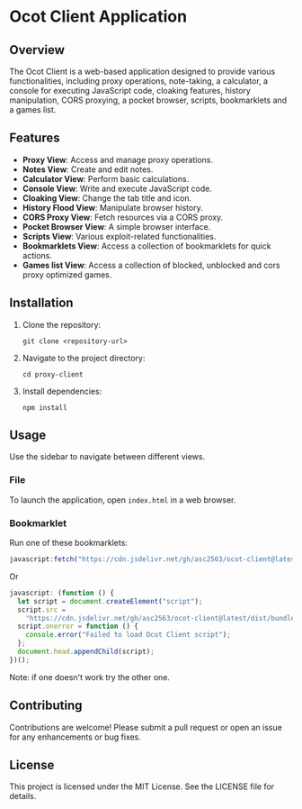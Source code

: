 # Ocot Client Application

## Overview

The Ocot Client is a web-based application designed to provide various functionalities, including proxy operations, note-taking, a calculator, a console for executing JavaScript code, cloaking features, history manipulation, CORS proxying, a pocket browser, scripts, bookmarklets and a games list.

## Features

- **Proxy View**: Access and manage proxy operations.
- **Notes View**: Create and edit notes.
- **Calculator View**: Perform basic calculations.
- **Console View**: Write and execute JavaScript code.
- **Cloaking View**: Change the tab title and icon.
- **History Flood View**: Manipulate browser history.
- **CORS Proxy View**: Fetch resources via a CORS proxy.
- **Pocket Browser View**: A simple browser interface.
- **Scripts View**: Various exploit-related functionalities.
- **Bookmarklets View**: Access a collection of bookmarklets for quick actions.
- **Games list View**: Access a collection of blocked, unblocked and cors proxy optimized games.

## Installation

1. Clone the repository:
   ```
   git clone <repository-url>
   ```
2. Navigate to the project directory:
   ```
   cd proxy-client
   ```
3. Install dependencies:
   ```
   npm install
   ```

## Usage

Use the sidebar to navigate between different views.

### File

To launch the application, open `index.html` in a web browser.

### Bookmarklet

Run one of these bookmarklets:

```js
javascript:fetch("https://cdn.jsdelivr.net/gh/asc2563/ocot-client@latest/dist/bundle.js").then(data=>%7Bdata.text().then(text=>%7Beval(text)%7D)%7D);
```

Or

```js
javascript: (function () {
  let script = document.createElement("script");
  script.src =
    "https://cdn.jsdelivr.net/gh/asc2563/ocot-client@latest/dist/bundle.js";
  script.onerror = function () {
    console.error("Failed to load Ocot Client script");
  };
  document.head.appendChild(script);
})();
```

Note: if one doesn't work try the other one.

## Contributing

Contributions are welcome! Please submit a pull request or open an issue for any enhancements or bug fixes.

## License

This project is licensed under the MIT License. See the LICENSE file for details.
